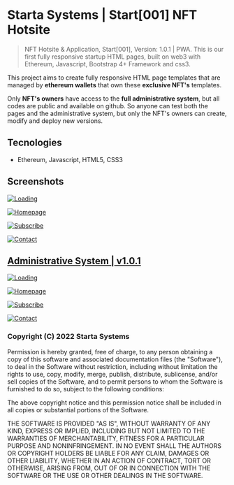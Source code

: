 # Starta Systems | Start[001] NFT Hotsite

> NFT Hotsite & Application, Start[001], Version: 1.0.1 | PWA. This is our first fully responsive startup HTML pages, built on web3 with Ethereum, Javascript, Bootstrap 4+ Framework and css3.

This project aims to create fully responsive HTML page templates that are managed by **ethereum wallets** that own these **exclusive NFT's** templates.

Only **NFT's owners** have access to the **full administrative system**, but all codes are public and available on github. So anyone can test both the pages and the administrative system, but only the NFT's owners can create, modify and deploy new versions.

## Tecnologies

- Ethereum, Javascript, HTML5, CSS3

## Screenshots

[![Loading](https://rinkeby.starta.systems/start-web3-pro/media/prints/print-1.jpg)](https://rinkeby.starta.systems/start-web3-pro/001/?from=github)

[![Homepage](https://rinkeby.starta.systems/start-web3-pro/media/prints/print-2.jpg)](https://rinkeby.starta.systems/start-web3-pro/001/?from=github)

[![Subscribe](https://rinkeby.starta.systems/start-web3-pro/media/prints/print-3.jpg)](https://rinkeby.starta.systems/start-web3-pro/001/?from=github)

[![Contact](https://rinkeby.starta.systems/start-web3-pro/media/prints/print-4.jpg)](https://rinkeby.starta.systems/start-web3-pro/001/?from=github)

## [Administrative System | v1.0.1](https://rinkeby.starta.systems/start-web3-pro/001/admin/?demo)

[![Loading](https://rinkeby.starta.systems/start-web3-pro/media/prints/print-admin-1.jpg)](https://rinkeby.starta.systems/start-web3-pro/001/admin/?demo)

[![Homepage](https://rinkeby.starta.systems/start-web3-pro/media/prints/print-admin-2.jpg)](https://rinkeby.starta.systems/start-web3-pro/001/admin/?demo)

[![Subscribe](https://rinkeby.starta.systems/start-web3-pro/media/prints/print-admin-3.jpg)](https://rinkeby.starta.systems/start-web3-pro/001/admin/?demo)

[![Contact](https://rinkeby.starta.systems/start-web3-pro/media/prints/print-admin-4.jpg)](https://rinkeby.starta.systems/start-web3-pro/001/admin/?demo)

### Copyright (C) 2022 Starta Systems

  Permission is hereby granted, free of charge, to any person obtaining a copy of this software and associated documentation files (the "Software"), to deal in the Software without restriction, including without limitation the rights to use, copy, modify, merge, publish, distribute, sublicense, and/or sell copies of the Software, and to permit persons to whom the Software is furnished to do so, subject to the following conditions:

  The above copyright notice and this permission notice shall be included in all copies or substantial portions of the Software.

  THE SOFTWARE IS PROVIDED "AS IS", WITHOUT WARRANTY OF ANY KIND, EXPRESS OR IMPLIED, INCLUDING BUT NOT LIMITED TO THE WARRANTIES OF MERCHANTABILITY, FITNESS FOR A PARTICULAR PURPOSE AND NONINFRINGEMENT. IN NO EVENT SHALL THE AUTHORS OR COPYRIGHT HOLDERS BE LIABLE FOR ANY CLAIM, DAMAGES OR OTHER LIABILITY, WHETHER IN AN ACTION OF CONTRACT, TORT OR OTHERWISE, ARISING FROM, OUT OF OR IN CONNECTION WITH THE SOFTWARE OR THE USE OR OTHER DEALINGS IN THE SOFTWARE.
